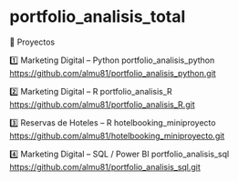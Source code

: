 # portfolio_analisis_total
🚀 Proyectos

1️⃣ Marketing Digital – Python
portfolio_analisis_python
https://github.com/almu81/portfolio_analisis_python.git

2️⃣ Marketing Digital – R
portfolio_analisis_R
https://github.com/almu81/portfolio_analisis_R.git

3️⃣ Reservas de Hoteles – R
hotelbooking_miniproyecto
https://github.com/almu81/hotelbooking_miniproyecto.git


4️⃣ Marketing Digital – SQL / Power BI
portfolio_analisis_sql
https://github.com/almu81/portfolio_analisis_sql.git
